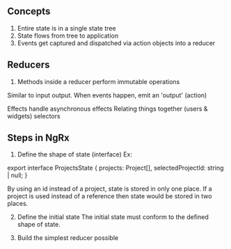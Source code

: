 ## Concepts
1. Entire state is in a single state tree
2. State flows from tree to application
3. Events get captured and dispatched via action objects into a reducer

## Reducers
1. Methods inside a reducer perform immutable operations

Similar to input output. When events happen, emit an 'output' (action)

Effects handle asynchronous effects
Relating things together (users & widgets) selectors


## Steps in NgRx
1. Define the shape of state (interface)
Ex:
   
export interface ProjectsState { 
projects: Project[],
selectedProjectId: string | null;
}

By using an id instead of a project, state is stored in only one place.
If a project is used instead of a reference then state would be stored in two places.

2. Define the initial state
The initial state must conform to the defined shape of state.
   
3. Build the simplest reducer possible
